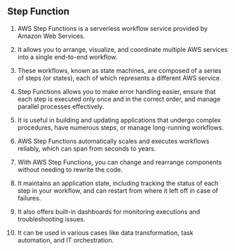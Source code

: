 ## Step Function

1. AWS Step Functions is a serverless workflow service provided by Amazon Web Services.

2. It allows you to arrange, visualize, and coordinate multiple AWS services into a single end-to-end workflow.

3. These workflows, known as state machines, are composed of a series of steps (or states), each of which represents a different AWS service.

4. Step Functions allows you to make error handling easier, ensure that each step is executed only once and in the correct order, and manage parallel processes effectively.

5. It is useful in building and updating applications that undergo complex procedures, have numerous steps, or manage long-running workflows.

6. AWS Step Functions automatically scales and executes workflows reliably, which can span from seconds to years.

7. With AWS Step Functions, you can change and rearrange components without needing to rewrite the code.

8. It maintains an application state, including tracking the status of each step in your workflow, and can restart from where it left off in case of failures.

9. It also offers built-in dashboards for monitoring executions and troubleshooting issues.

10. It can be used in various cases like data transformation, task automation, and IT orchestration.

